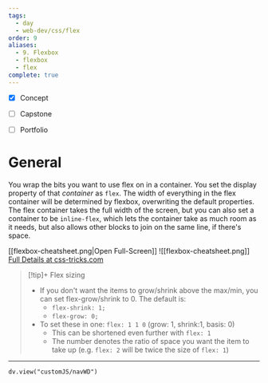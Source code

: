 ```yaml
---
tags:
  - day
  - web-dev/css/flex
order: 9
aliases:
  - 9. Flexbox
  - flexbox
  - flex
complete: true
---
```

- [x] Concept
- [ ] Capstone
- [ ] Portfolio


# General

You wrap the bits you want to use flex on in a container. You set the display property of that *container* as `flex`. The width of everything in the flex container will be determined by flexbox, overwriting the default properties. The flex container takes the full width of the screen, but you can also set a container to be `inline-flex`, which lets the container take as much room as it needs, but also allows other blocks to join on the same line, if there's space.

[[flexbox-cheatsheet.png|Open Full-Screen]]
![[flexbox-cheatsheet.png]]
[Full Details at css-tricks.com](https://css-tricks.com/snippets/css/a-guide-to-flexbox/)

>[!tip]+ Flex sizing
>- If you don't want the items to grow/shrink above the max/min, you can set flex-grow/shrink to 0. The default is:
>	- `flex-shrink: 1;`
>	- `flex-grow: 0;`
>- To set these in one: `flex: 1 1 0` (grow: 1, shrink:1, basis: 0)
>	- This can be shortened even further with `flex: 1`
>	- The number denotes the ratio of space you want the item to take up (e.g. `flex: 2` will be twice the size of `flex: 1`)


<hr />

```dataviewjs
dv.view("customJS/navWD")
```